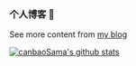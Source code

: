 ### 个人博客 🥳

See more content from [my blog](https://www.canbaoSama.site)

[![canbaoSama's github stats](https://github-readme-stats.vercel.app/api?username=canbaoSama&show_icons=true&include_all_commits=true)](https://github.com/canbaoSama)

<!-- #
### - 新增blog

### 支持 node 12版本，再高不支持

启动本地express服务器,开启本地修改blog.json文件接口
```
node express/index.js
```

页面 [http://localhost:8080/blog/BLOG.html](http://localhost:8080/blog/BLOG.html)
#

## Project setup
```
npm install
```

### Compiles and hot-reloads for development
```
npm run serve
```

### Compiles and minifies for production
```
npm run build
``` -->